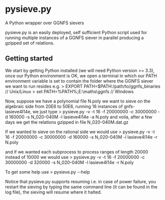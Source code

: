 pysieve.py
==========
A Python wrapper over GGNFS sievers

pysieve.py is an easily deployed, self sufficient Python script used
for running multiple instances of a GGNFS siever in parallel producing
a gzipped set of relations.

Getting started
---------------

We start by getting Python installed (we will need Python version >= 3.3),
once our Python environment is OK, we open a terminal in which our
PATH environment variable is set to contain the folder where the GGNFS
siever we want to run resides e.g. 
    > EXPORT PATH=$PATH:/path/to/ggnfs_binaries  // Unix/Linux
    > set PATH=%PATH%;E:\maths\ggnfs             // Windows

Now, suppose we have a polynomial file N.poly we want to sieve on the algebraic
side from 20E6 to 50E6, running 16 instances of gnfs-lasieve4I14e, we just type
    > pysieve.py -v -t 16 -f 20000000 -c 30000000 -d 160000 -s N_020-040M -l lasieve4I14e -a N.poly
and voila, after a few days we get the relations gzipped in file N_020-040M.dat.gz

If we wanted to sieve on the rational side we would use
    > pysieve.py -v -t 16 -f 20000000 -c 30000000 -d 160000 -s N_020-040M -l lasieve4I14e -r N.poly

and if we wanted each subprocess to process ranges of length 20000 instead of 10000 we would use
    > pysieve.py -v -t 16 -f 20000000 -c 30000000 -d 320000 -s N_020-040M -l lasieve4I14e -r N.poly

To get some help use
    > pysieve.py --help

Notice that pysieve.py supports resuming i.e. in case of power failure, you restart
the sieving by typing the same command line (it can be found in the log file), the sieving
will resume where it halted.

